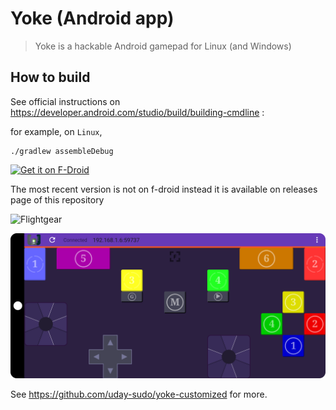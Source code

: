 # Yoke (Android app)
> Yoke is a hackable Android gamepad for Linux (and Windows)
## How to build

See official instructions on
https://developer.android.com/studio/build/building-cmdline :

for example, on `Linux`,
```
./gradlew assembleDebug
```

[<img src="https://f-droid.org/badge/get-it-on.png"
     alt="Get it on F-Droid"
     height="80">](https://f-droid.org/packages/com.simonramstedt.yoke/)

The most recent version is not on f-droid instead it is available on releases page of this repository

![Flightgear](media/flightgear.gif)

![Yoke ss](media/gamepad_ss.png)

See https://github.com/uday-sudo/yoke-customized for more.

